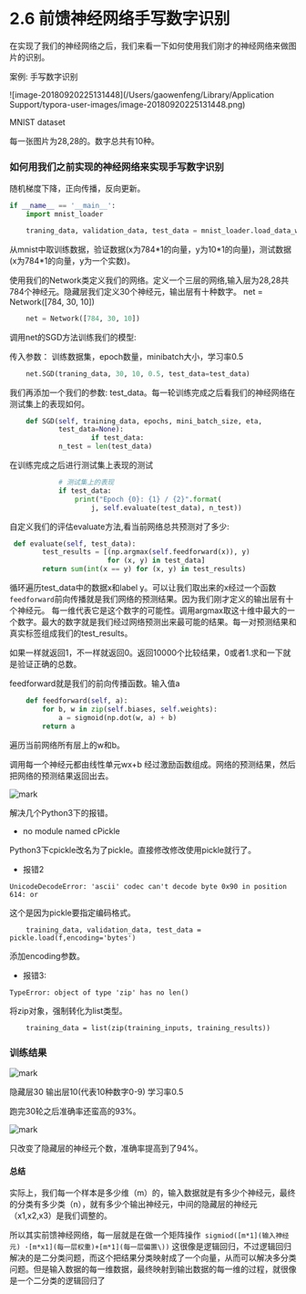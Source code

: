 # 2.6 前馈神经网络手写数字识别

在实现了我们的神经网络之后，我们来看一下如何使用我们刚才的神经网络来做图片的识别。

案例: 手写数字识别

![image-20180920225131448](/Users/gaowenfeng/Library/Application Support/typora-user-images/image-20180920225131448.png)

MNIST dataset

每一张图片为28,28的。数字总共有10种。

### 如何用我们之前实现的神经网络来实现手写数字识别

随机梯度下降，正向传播，反向更新。

```python
if __name__ == '__main__':
    import mnist_loader

    traning_data, validation_data, test_data = mnist_loader.load_data_wrapper()
```

从mnist中取训练数据，验证数据(x为784\*1的向量，y为10\*1的向量)，测试数据(x为784\*1的向量，y为一个实数)。

使用我们的Network类定义我们的网络。定义一个三层的网络,输入层为28,28共784个神经元。隐藏层我们定义30个神经元，输出层有十种数字。    net = Network([784, 30, 10])

```python
    net = Network([784, 30, 10])
```

调用net的SGD方法训练我们的模型:

传入参数： 训练数据集，epoch数量，minibatch大小，学习率0.5

```python
    net.SGD(traning_data, 30, 10, 0.5, test_data=test_data)
```

我们再添加一个我们的参数: test_data。每一轮训练完成之后看我们的神经网络在测试集上的表现如何。

```python
    def SGD(self, training_data, epochs, mini_batch_size, eta,
            test_data=None):
                    if test_data:
            n_test = len(test_data)
```

在训练完成之后进行测试集上表现的测试

```python
            # 测试集上的表现
            if test_data:
                print("Epoch {0}: {1} / {2}".format(
                    j, self.evaluate(test_data), n_test))
```

自定义我们的评估evaluate方法,看当前网络总共预测对了多少:

```python
 def evaluate(self, test_data):
        test_results = [(np.argmax(self.feedforward(x)), y)
                        for (x, y) in test_data]
        return sum(int(x == y) for (x, y) in test_results)
```

循环遍历test_data中的数据x和label y。可以让我们取出来的x经过一个函数`feedforward`前向传播就是我们网络的预测结果。因为我们刚才定义的输出层有十个神经元。
 每一维代表它是这个数字的可能性。调用argmax取这十维中最大的一个数字。最大的数字就是我们经过网络预测出来最可能的结果。每一对预测结果和真实标签组成我们的test_results。

如果一样就返回1，不一样就返回0。返回10000个比较结果，0或者1.求和一下就是验证正确的总数。

feedforward就是我们的前向传播函数。输入值a

```python
    def feedforward(self, a):
        for b, w in zip(self.biases, self.weights):
            a = sigmoid(np.dot(w, a) + b)
        return a
```

遍历当前网络所有层上的w和b。

调用每一个神经元都由线性单元wx+b 经过激励函数组成。网络的预测结果，然后把网络的预测结果返回出去。



![mark](http://myphoto.mtianyan.cn/blog/180331/bF77Lf1CG6.png?imageslim)

解决几个Python3下的报错。

- no module named cPickle

Python3下cpickle改名为了pickle。直接修改修改使用pickle就行了。

- 报错2

```
UnicodeDecodeError: 'ascii' codec can't decode byte 0x90 in position 614: or
```

这个是因为pickle要指定编码格式。

```
    training_data, validation_data, test_data = pickle.load(f,encoding='bytes')
```

添加encoding参数。

- 报错3:

```
TypeError: object of type 'zip' has no len()
```

将zip对象，强制转化为list类型。

```
    training_data = list(zip(training_inputs, training_results))
```

### 训练结果



![mark](http://myphoto.mtianyan.cn/blog/180331/80767EI2Hj.png?imageslim)

隐藏层30 输出层10(代表10种数字0-9) 学习率0.5

跑完30轮之后准确率还蛮高的93%。

![mark](http://myphoto.mtianyan.cn/blog/180331/a2g9F9jBkm.png?imageslim)

只改变了隐藏层的神经元个数，准确率提高到了94%。



#### 总结

实际上，我们每一个样本是多少维（m）的，输入数据就是有多少个神经元，最终的分类有多少类（n），就有多少个输出神经元，中间的隐藏层的神经元（x1,x2,x3）是我们调整的。

所以其实前馈神经网络，每一层就是在做一个矩阵操作` sigmiod([m*1](输入神经元) ·[m*x1](每一层权重)+[m*1](每一层偏置\))`  这很像是逻辑回归，不过逻辑回归解决的是二分类问题，而这个把结果分类映射成了一个向量，从而可以解决多分类问题。但是输入数据的每一维数据，最终映射到输出数据的每一维的过程，就很像是一个二分类的逻辑回归了